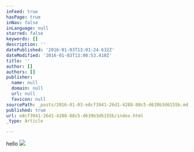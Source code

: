 ```yaml
---
inFeed: true
hasPage: true
inNav: false
inLanguage: null
starred: false
keywords: []
description: ''
datePublished: '2016-01-03T13:01:24.632Z'
dateModified: '2016-01-03T13:00:53.410Z'
title: ''
author: []
authors: []
publisher:
  name: null
  domain: null
  url: null
  favicon: null
sourcePath: _posts/2016-01-03-e8cf3941-26d1-4288-88c5-d639b3d6155b.md
published: true
url: e8cf3941-26d1-4288-88c5-d639b3d6155b/index.html
_type: Article

---
```

hello
![](https://the-grid-user-content.s3-us-west-2.amazonaws.com/d784df72-5ce8-4f93-8db5-ddfaaa19e069.jpg)